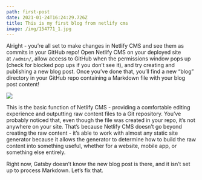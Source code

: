 ```yaml
---
path: first-post
date: 2021-01-24T16:24:29.726Z
title: This is my first blog from netlify cms
image: /img/154771_1.jpg
---
```

Alright - you’re all set to make changes in Netlify CMS and see them as commits in your GitHub repo! Open Netlify CMS on your deployed site at `/admin/`, allow access to GitHub when the permissions window pops up (check for blocked pop ups if you don’t see it), and try creating and publishing a new blog post. Once you’ve done that, you’ll find a new “blog” directory in your GitHub repo containing a Markdown file with your blog post content!

![](/img/154771_1.jpg)



This is the basic function of Netlify CMS - providing a comfortable editing experience and outputting raw content files to a Git repository. You’ve probably noticed that, even though the file was created in your repo, it’s not anywhere on your site. That’s because Netlify CMS doesn’t go beyond creating the raw content - it’s able to work with almost any static site generator because it allows the generator to determine how to build the raw content into something useful, whether for a website, mobile app, or something else entirely.

Right now, Gatsby doesn’t know the new blog post is there, and it isn’t set up to process Markdown. Let’s fix that.